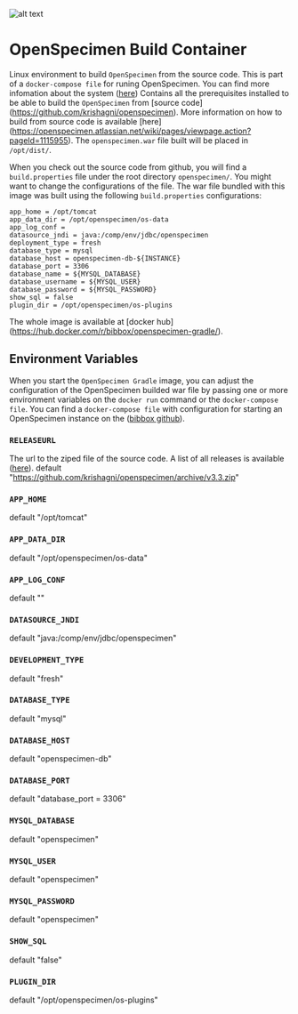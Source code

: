 ![alt text](http://bibbox.org/image/layout_set_logo?img_id=99523&t=1466419185262 "Logo BIBBOX")
# OpenSpecimen Build Container

Linux environment to build `OpenSpecimen` from the source code. This is part of a `docker-compose file` for runing OpenSpecimen. You can find more infomation about the system ([here](https://github.com/bibbox/app-openspecimen))
Contains all the prerequisites installed to be able to build the `OpenSpecimen` from [source code] (https://github.com/krishagni/openspecimen).
More information on how to build from source code is available [here] (https://openspecimen.atlassian.net/wiki/pages/viewpage.action?pageId=1115955).
The `openspecimen.war` file built will be placed in `/opt/dist/`. 

When you check out the source code from github, you will find a `build.properties` file under the root directory `openspecimen/`. You might want to change 
the configurations of the file. The war file bundled with this image was built using the following `build.properties` configurations:

    app_home = /opt/tomcat
    app_data_dir = /opt/openspecimen/os-data
    app_log_conf =
	datasource_jndi = java:/comp/env/jdbc/openspecimen
	deployment_type = fresh
	database_type = mysql
	database_host = openspecimen-db-${INSTANCE}
	database_port = 3306
	database_name = ${MYSQL_DATABASE}
	database_username = ${MYSQL_USER}
	database_password = ${MYSQL_PASSWORD}
	show_sql = false
	plugin_dir = /opt/openspecimen/os-plugins

The whole image is available at [docker hub] (https://hub.docker.com/r/bibbox/openspecimen-gradle/).

## Environment Variables

When you start the `OpenSpecimen Gradle` image, you can adjust the configuration of the OpenSpecimen builded war file by passing one or more environment variables on the `docker run` command or the `docker-compose file`. You can find a `docker-compose file` with configuration for starting an OpenSpecimen instance on the ([bibbox github](https://github.com/bibbox/app-openspecimen)).

### `RELEASEURL`
The url to the ziped file of the source code. A list of all releases is available ([here](https://github.com/krishagni/openspecimen/releases)).
default "https://github.com/krishagni/openspecimen/archive/v3.3.zip"
### `APP_HOME`
default "/opt/tomcat"
### `APP_DATA_DIR`
default "/opt/openspecimen/os-data"
### `APP_LOG_CONF`
default ""
### `DATASOURCE_JNDI`
default "java:/comp/env/jdbc/openspecimen"
### `DEVELOPMENT_TYPE`
default "fresh"
### `DATABASE_TYPE`
default "mysql"
### `DATABASE_HOST`
default "openspecimen-db"
### `DATABASE_PORT`
default "database_port = 3306"
### `MYSQL_DATABASE`
default "openspecimen"
### `MYSQL_USER`
default "openspecimen"
### `MYSQL_PASSWORD`
default "openspecimen"
### `SHOW_SQL`
default "false"
### `PLUGIN_DIR`
default "/opt/openspecimen/os-plugins"
